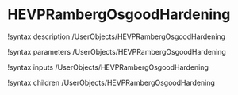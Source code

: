 <!-- MOOSE Documentation Stub: Remove this when content is added. -->

# HEVPRambergOsgoodHardening
!syntax description /UserObjects/HEVPRambergOsgoodHardening

!syntax parameters /UserObjects/HEVPRambergOsgoodHardening

!syntax inputs /UserObjects/HEVPRambergOsgoodHardening

!syntax children /UserObjects/HEVPRambergOsgoodHardening

